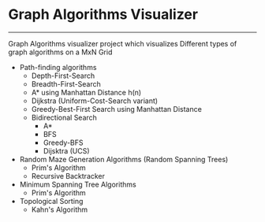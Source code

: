 # Graph Algorithms Visualizer
---
Graph Algorithms visualizer project which visualizes Different types of graph algorithms on a MxN Grid
- Path-finding algorithms 
    - Depth-First-Search
    - Breadth-First-Search
    - A\* using Manhattan Distance h(n)
    - Dijkstra (Uniform-Cost-Search variant)
    - Greedy-Best-First Search using Manhattan Distance
    - Bidirectional Search 
        - A\*
        - BFS
        - Greedy-BFS
        - Dijsktra (UCS)
- Random Maze Generation Algorithms (Random Spanning Trees)
    - Prim's Algorithm
    - Recursive Backtracker
- Minimum Spanning Tree Algorithms 
    - Prim's Algorithm
- Topological Sorting
    - Kahn's Algorithm


<!-- You can view the Live version on [Graph-Algorithms--Visualizer](https://hisham-maged10.github.io/path-finder/) -->
